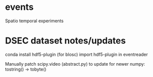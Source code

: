 # events
Spatio temporal experiments

DSEC dataset notes/updates
==========================
conda install hdf5-plugin (for blosc) 
import hdf5-plugin in eventreader 

Manually patch scipy.video (abstract.py) to update for newer numpy: tostring() -> tobyte()
